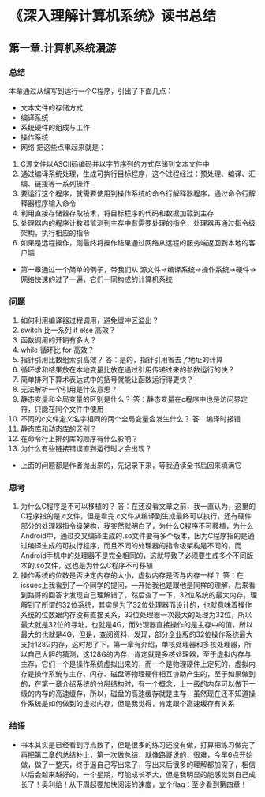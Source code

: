# 《深入理解计算机系统》读书总结
## 第一章.计算机系统漫游
### 总结
本章通过从编写到运行一个C程序，引出了下面几点：
- 文本文件的存储方式
- 编译系统
- 系统硬件的组成与工作
- 操作系统
- 网络
把这些点串起来就是：
1. C源文件以ASCII码编码并以字节序列的方式存储到文本文件中
2. 通过编译系统处理，生成可执行目标程序，这个过程经过：预处理、编译、汇编、链接等一系列操作
3. 要运行这个程序，就需要使用到操作系统的命令行解释器程序，通过命令行解释器程序输入命令
4. 利用直接存储器存取技术，将目标程序的代码和数据加载到主存
5. 处理器内的程序计数器监测到主存中有需要处理的指令，处理器再通过指令级架构，执行相应的指令
6. 如果是远程操作，则最终将操作结果通过网络从远程的服务端返回到本地的客户端
- 第一章通过一个简单的例子，带我们从
源文件->编译系统->操作系统->硬件->网络快速的过了一遍，它们一同构成的计算机系统

### 问题
1. 如何利用编译器过程调用，避免缓冲区溢出？
2. switch 比一系列 if else 高效？
3. 函数调用的开销有多大？
4. while 循环比 for 高效？
5. 指针引用比数组索引高效？
答：是的，指针引用省去了地址的计算
6. 循环求和结果放在本地变量比放在通过引用传递过来的参数运行的快？
7. 简单排列下算术表达式中的括号就能让函数运行得更快？
8. 无法解析一个引用是什么意思？
9. 静态变量和全局变量的区别是什么？
答：静态变量在c程序中也是访问界定符，只能在同个文件中使用
10. 不同的c文件定义名字相同的两个全局变量会发生什么？
答：编译时报错
11. 静态库和动态库的区别？
12. 在命令行上排列库的顺序有什么影响？
13. 为什么有些链接错误直到运行时才会出现？
- 上面的问题都是作者抛出来的，先记录下来，等我通读全书后回来填满它

### 思考
1. 为什么C程序是不可以移植的？
   答：在还没看文章之前，我一直认为，这里的C程序指的是.c文件，但是看完.c文件从编译到生成最终可以执行，还有硬件部分的处理器指令级架构，我突然就明白了，为什么C程序不可移植，为什么Android中，通过交叉编译生成的.so文件要有多个版本，因为C程序指的是通过编译生成的可执行程序，而且不同的处理器的指令级架构是不同的，而Android手机中的处理器不是完全相同的，这就导致了必须要生成多个不同版本的.so文件，这也是为什么C程序不可移植
2. 操作系统的位数是否决定内存的大小，虚拟内存是否与内存一样？
   答：在issues上我看到了一个同学的提问，一开始我也是跟他是同样的理解，后来看到路哥的回答才发现自己理解错了，然后查了一下，32位系统的最大内存，理解到了所谓的32位系统，其实是为了32位处理器而设计的，也就意味着操作系统的位数跟内存没有直接关系，32位处理器一次最大的处理为32位，所以最大就是32位的寻址，也就是4G，而处理器直接操作的是主存中的值，所以最大的也就是4G，但是，查阅资料，发现，部分企业版的32位操作系统最大支持128G内存，这时想了下，第一章有介绍，单核处理器和多核处理器，所以自己大胆的猜测，这128G的内存，肯定就是多核处理器，至于虚拟内存与主存，它们一个是操作系统虚拟出来的，而一个是物理硬件上定死的，虚拟内存是操作系统与主存、闪存、磁盘等物理硬件相互协助产生的，至于如果做到的，在第一章介绍系统的分层结构时，有一个概念，上一级的内存可以做下一级的内存的高速缓存，所以，磁盘的高速缓存就是主存，虽然现在还不知道操作系统是如何做到的虚拟内存，但是我觉得，肯定跟个高速缓存有关系

### 结语
- 书本其实是已经看到浮点数了，但是很多的练习还没有做，打算把练习做完了再把第二章的总结补上，第一次做总结，就像路哥说的，很难，今早6点开始做，做了一整天，终于逼自己写出来了，写出来后很多的理解都加深了，相信以后会越来越好的，一个星期，可能成长不大，但是我明显的能感觉到自己成长了！奥利给！从下周起要加快阅读的速度，立个flag：至少看到第四章！

